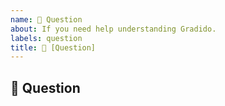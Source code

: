 ```yaml
---
name: 💬 Question
about: If you need help understanding Gradido.
labels: question
title: 💬 [Question] 
---
```

<!-- Chat with Team Gradido -->
<!-- If you need an answer right away, visit the Gradido Discord: https://discord.gg/kA3zBAKQDC -->

## 💬 Question
<!-- Describe your Question in detail. Include screenshots and drawings if needed. -->
